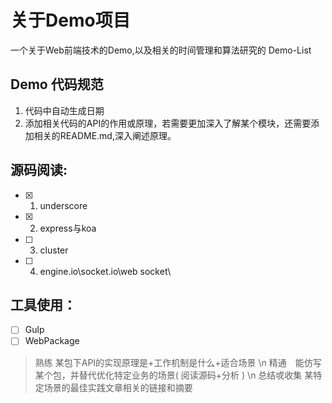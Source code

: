 # 关于Demo项目
一个关于Web前端技术的Demo,以及相关的时间管理和算法研究的 Demo-List

## Demo 代码规范
1. 代码中自动生成日期
2. 添加相关代码的API的作用或原理，若需要更加深入了解某个模块，还需要添加相关的README.md,深入阐述原理。

## 源码阅读:
-  [x] 1. underscore
-  [x] 2. express与koa
-  [ ] 3. cluster
-  [ ] 4. engine.io\socket.io\web socket\

## 工具使用：
-  [ ] Gulp
-  [ ] WebPackage

> 熟练  某包下API的实现原理是+工作机制是什么+适合场景 \\n
> 精通　能仿写某个包，并替代优化特定业务的场景( 阅读源码+分析 ) \\n
> 总结戓收集 某特定场景的最佳实践文章相关的链接和摘要
